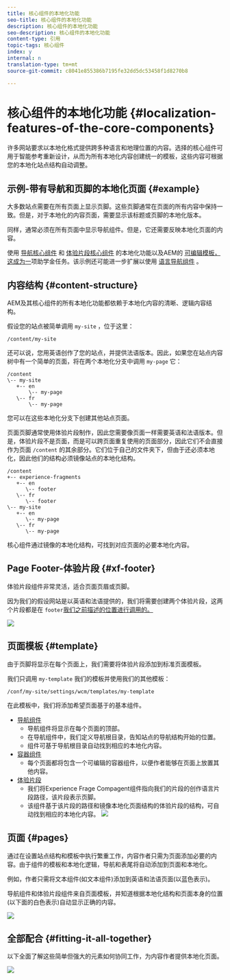 ```yaml
---
title: 核心组件的本地化功能
seo-title: 核心组件的本地化功能
description: 核心组件的本地化功能
seo-description: 核心组件的本地化功能
content-type: 引用
topic-tags: 核心组件
index: y
internal: n
translation-type: tm+mt
source-git-commit: c8041e855386b7195fe32dd5dc53458f1d8270b8

---
```



# 核心组件的本地化功能 {#localization-features-of-the-core-components}

许多网站要求以本地化格式提供跨多种语言和地理位置的内容。选择的核心组件可用于智能参考重新设计，从而为所有本地化内容创建统一的模板，这些内容可根据您的本地化站点结构自动调整。

## 示例-带有导航和页脚的本地化页面 {#example}

大多数站点需要在所有页面上显示页脚。这些页脚通常在页面的所有内容中保持一致。但是，对于本地化的内容页面，需要显示该标题或页脚的本地化版本。

同样，通常必须在所有页面中显示导航组件。但是，它还需要反映本地化页面的内容。

使用 [导航核心组件](navigation.md) 和 [体验片段核心组件](experience-fragment.md) 的本地化功能以及AEM的 [可编辑模板，这成为一](https://docs.adobe.com/content/help/en/experience-manager-64/authoring/siteandpage/templates.html)项助学金任务。该示例还可能进一步扩展以使用 [语言导航组件](language-navigation.md) 。

## 内容结构 {#content-structure}

AEM及其核心组件的所有本地化功能都依赖于本地化内容的清晰、逻辑内容结构。

假设您的站点被简单调用 `my-site` ，位于这里：

```
/content/my-site
```

还可以说，您用英语创作了您的站点，并提供法语版本。因此，如果您在站点内容树中有一个简单的页面，将在两个本地化分支中调用 `my-page` 它：

```
/content
\-- my-site
   +-- en
       \-- my-page
   \-- fr
       \-- my-page
```

您可以在这些本地化分支下创建其他站点页面。

页面页脚通常使用体验片段制作，因此您需要像页面一样需要英语和法语版本。但是，体验片段不是页面，而是可以跨页面重复使用的页面部分，因此它们不会直接作为页面 `/content` 的其余部分。它们位于自己的文件夹下，但由于还必须本地化，因此他们的结构必须镜像站点的本地化结构。

```
/content
+-- experience-fragments
   +-- en
      \-- footer
   \-- fr
      \-- footer
\-- my-site
   +-- en
      \-- my-page
   \-- fr
      \-- my-page
```

核心组件通过镜像的本地化结构，可找到对应页面的必要本地化内容。

## Page Footer-体验片段 {#xf-footer}

体验片段组件非常灵活，适合页面页眉或页脚。

因为我们的假设网站是以英语和法语提供的，我们将需要创建两个体验片段，这两个片段都是在 `footer`[我们之前描述的位置进行调用的。](#content-structure)

![](assets/screen-shot-2019-09-09-11.08.28.png)

## 页面模板 {#template}

由于页脚将显示在每个页面上，我们需要将体验片段添加到标准页面模板。

我们只调用 `my-template` 我们的模板并使用我们的其他模板：

```
/conf/my-site/settings/wcm/templates/my-template
```

在此模板中，我们将添加希望页面基于的基本组件。

* [导航组件](navigation.md)
   * 导航组件将显示在每个页面的顶部。
   * 在导航组件中，我们定义导航根目录，告知站点的导航结构开始的位置。
   * 组件可基于导航根目录自动找到相应的本地化内容。
* [容器组件](container.md)
   * 每个页面都将包含一个可编辑的容器组件，以便作者能够在页面上放置其他内容。
* [体验片段](experience-fragment.md)
   * 我们将Experience Frage Compagent组件指向我们的片段的创作语言片段路径，该片段表示页脚。
   * 该组件基于该片段的路径和镜像本地化页面结构的体验片段的结构，可自动找到相应的本地化内容。
   ![](assets/screen-shot-2019-09-09-11.20.10.png)

## 页面 {#pages}

通过在设置站点结构和模板中执行繁重工作，内容作者只需为页面添加必要的内容。由于组件的模板和本地化逻辑，导航和表尾将自动添加到页面和本地化。

例如，作者只需将文本组件(如文本组件)添加到英语和法语页面(以蓝色表示)。

导航组件和体验片段组件来自页面模板，并知道根据本地化结构和页面本身的位置(以下面的白色表示)自动显示正确的内容。

![](assets/screen-shot-2019-09-09-11.22.14.png)

## 全部配合 {#fitting-it-all-together}

以下全面了解这些简单但强大的元素如何协同工作，为内容作者提供本地化页面。

![](assets/screen-shot-2019-09-09-11.27.58.png)
